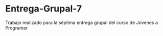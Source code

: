 # Entrega-Grupal-7
 Trabajo realizado para la séptima entrega grupal del curso de Jovenes a Programar
